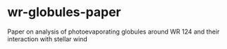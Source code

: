 # wr-globules-paper
Paper on analysis of photoevaporating globules around WR 124 and their interaction with stellar wind
